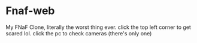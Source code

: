 # Fnaf-web
My FNaF Clone, literally the worst thing ever.
click the top left corner to get scared lol.
click the pc to check cameras (there's only one)
